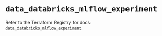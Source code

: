# `data_databricks_mlflow_experiment`

Refer to the Terraform Registry for docs: [`data_databricks_mlflow_experiment`](https://registry.terraform.io/providers/databricks/databricks/1.92.0/docs/data-sources/mlflow_experiment).
